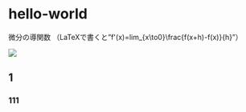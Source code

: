 # hello-world

微分の導関数
（LaTeXで書くと”f'(x)=lim_{x\to0}\frac{f(x+h)-f(x)}{h}”）

<img src="https://latex.codecogs.com/gif.latex?f'(x)=lim_{x\to0}\frac{f(x+h)-f(x)}{h}"/>

## 1
### 111
